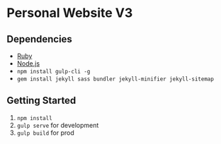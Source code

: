 # Personal Website V3

## Dependencies
- [Ruby](https://github.com/creationix/nvm)
- [Node.js](https://github.com/creationix/nvm)
- `npm install gulp-cli -g`
- `gem install jekyll sass bundler jekyll-minifier jekyll-sitemap`

## Getting Started
1. `npm install`
1. `gulp serve` for development
1. `gulp build` for prod